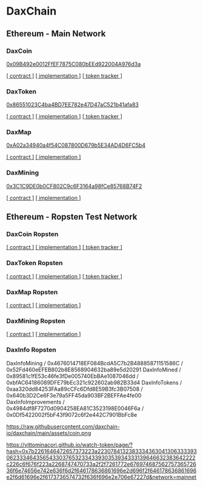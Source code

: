 # DaxChain

## Ethereum - Main Network

### DaxCoin

[0x09B492e0012FfEF7875C080bEEd922004A976d3a](https://etherscan.io/address/0x09B492e0012FfEF7875C080bEEd922004A976d3a)

[[ contract ]](https://etherscan.io/address/0x09B492e0012FfEF7875C080bEEd922004A976d3a)
[[ implementation ]](https://etherscan.io/address/0x76275931e1295cF98eC1eE3887A55a5e738952aC)
[[ token tracker ]](https://etherscan.io/token/0x09B492e0012FfEF7875C080bEEd922004A976d3a)

### DaxToken

[0x86551023C4ba4BD7EE782e47D47aC521b41afa83](https://etherscan.io/address/0x86551023C4ba4BD7EE782e47D47aC521b41afa83)

[[ contract ]](https://etherscan.io/address/0x86551023C4ba4BD7EE782e47D47aC521b41afa83)
[[ implementation ]](https://etherscan.io/address/0x3844f56199EDbECe188E922036ffBa7EB842744D)
[[ token tracker ]](https://etherscan.io/token/0x86551023C4ba4BD7EE782e47D47aC521b41afa83)

### DaxMap

[0xA02a34940a4f54C087800D679b5E34AD4D6FC5b4](https://etherscan.io/address/0xA02a34940a4f54C087800D679b5E34AD4D6FC5b4)

[[ contract ]](https://etherscan.io/address/0xA02a34940a4f54C087800D679b5E34AD4D6FC5b4)
[[ implementation ]](https://etherscan.io/address/0xee6057Eeb8cDf1f783559c28eD66f3aDc3194219)

### DaxMining

[0x3C1C9DE0b0CF802C9c6F3164a98fCe85768B74F2](https://etherscan.io/address/0x3C1C9DE0b0CF802C9c6F3164a98fCe85768B74F2)

[[ contract ]](https://etherscan.io/address/0x3C1C9DE0b0CF802C9c6F3164a98fCe85768B74F2)
[[ implementation ]](https://etherscan.io/address/0xd0a9fe0ad2cE75422fF0a9d15db9D283695CDb96)

## Ethereum - Ropsten Test Network

### DaxCoin Ropsten

[[ contract ]](https://ropsten.etherscan.io/address/0xe7b74A6Ec3826fce28d230cEE5920a0f93d12F93)
[[ implementation ]](0x9Fa9A53EbE93967d525572Ac40a6BBf82221bB0F)
[[ token tracker ]](https://ropsten.etherscan.io/token/0xe7b74A6Ec3826fce28d230cEE5920a0f93d12F93)

### DaxToken Ropsten

[[ contract ]](https://ropsten.etherscan.io/address/0x5be9b446799C432c96CF12c8d4bD65C27f39783B)
[[ implementation ]](https://ropsten.etherscan.io/address/0x85Bb89E47D82BCf0BDD6BbC853A141b428d99233)
[[ token tracker ]](https://ropsten.etherscan.io/token/0x5be9b446799C432c96CF12c8d4bD65C27f39783B)

### DaxMap Ropsten

[[ contract ]](https://ropsten.etherscan.io/address/0x3bCFA59155b074b86C58Fa2158251f0Cc261C27a)
[[ implementation ]](https://ropsten.etherscan.io/address/0x2A0828EbEb7788ef971aA460791a35aB19522A66)

### DaxMining Ropsten

[[ contract ]](https://ropsten.etherscan.io/address/0x5329fC7dae6008e12f570940Aa9d27Bc25B64240)
[[ implementation ]](https://ropsten.etherscan.io/address/0x161375988Ac3B027d252CFDc777F95Bccaa99593)

### DaxInfo Ropsten

DaxInfoMining / 0x4676014718EF084BcdA5C7b2B48885871151586C / 0x52Fd460eEFEB802b8E8568904632ba89e5d20291
DaxInfoMined / 0x89581c1fE53c46fe3fDe005740EbBAe1087046dd / 0xbfAC64186089DFE79bEc321c922602ab982B33d4
DaxInfoTokens / 0xaa320dd84253FAa89cCFc6Dfd8E59B3fc3B07508 / 0x640b3D2Ce6F3e79a5FF45da903BF2BEFFAe4fe00
DaxInfoImprovements / 0x4984df8F7270d0904258EA81C3523198E0046F6a / 0x0Df5422002f5bF43f9072c6f2e442C7901BbFc8e

https://raw.githubusercontent.com/daxchain-io/daxchain/main/assets/coin.png

https://vittominacori.github.io/watch-token/page/?hash=0x7b2261646472657373223a22307841323833343630413063333930623334643565433037653233433930353934333139646632383642222c226c6f676f223a2268747470733a2f2f7261772e67697468756275736572636f6e74656e742e636f6d2f646178636861696e2d696f2f646178636861696e2f6d61696e2f6173736574732f636f696e2e706e67227d&network=mainnet
